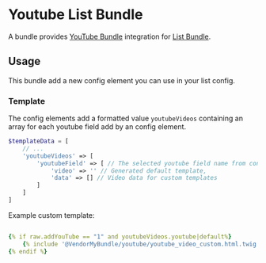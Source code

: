 # Youtube List Bundle

A bundle provides [YouTube Bundle](https://github.com/heimrichhannot/contao-youtube-bundle) integration for [List Bundle](https://github.com/heimrichhannot/contao-list-bundle).

## Usage

This bundle add a new config element you can use in your list config.

### Template

The config elements add a formatted value `youtubeVideos` containing an array for each youtube field add by an config element.

```php
$templateData = [
    // ...
    'youtubeVideos' => [
        'youtubeField' => [ // The selected youtube field name from config element
            'video' => '' // Generated default template,
            'data' => [] // Video data for custom templates
        ]
    ]
]
``` 

Example custom template:
```yaml

{% if raw.addYouTube == "1" and youtubeVideos.youtube|default%}
    {% include '@VendorMyBundle/youtube/youtube_video_custom.html.twig' with youtubeVideos.youtube.data %}
{% endif %}
```